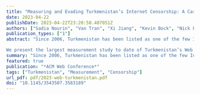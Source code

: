 ```yaml
---
title: "Measuring and Evading Turkmenistan’s Internet Censorship: A Case Study in Large-Scale Measurements of a Low-Penetration Country"
date: 2023-04-22
publishDate: 2023-04-22T23:20:50.407051Z
authors: ["Sadia Nourin", "Van Tran", "Xi Jiang", "Kevin Bock", "Nick Feamster", "Nguyen Phong Hoang", "Dave Levin"]
publication_types: ["1"]
abstract: "Since 2006, Turkmenistan has been listed as one of the few Internet enemies by Reporters without Borders due to its extensively censored Internet and strictly regulated information control policies. Existing reports of filtering in Turkmenistan rely on a handful of vantage points or test a small number of websites. Yet, the country’s poor Internet adoption rates and small population can make more comprehensive measurement challenging. With a population of only six million people and an Internet penetration rate of only 38%, it is challenging to either recruit in-country volunteers or obtain vantage points to conduct remote network measurements at scale.

We present the largest measurement study to date of Turkmenistan’s Web censorship. To do so, we developed TMC, which tests the blocking status of millions of domains across the three foundational protocols of the Web (DNS, HTTP, and HTTPS). Importantly, TMC does not require access to vantage points in the country. We apply TMC to 15.5M domains, our results reveal that Turkmenistan censors more than 122K domains, using different blocklists for each protocol. We also reverse-engineer these censored domains, identifying 6K over-blocking rules causing incidental filtering of more than 5.4M domains. Finally, we use , an open-source censorship evasion tool, to discover five new censorship evasion strategies that can defeat Turkmenistan’s censorship at both transport and application layers. We will publicly release both the data collected by TMC and the code for censorship evasion"
summary: "Since 2006, Turkmenistan has been listed as one of the few Internet enemies by Reporters without Borders due to its extensively censored Internet and strictly regulated information control policies, but it is difficult to study due to its small population and low internet penetration rate. In this paper, we present the largest measurement study to date of Turkmenistan’s Web censorship. We apply our tool TMC to 15.5M domains, our results reveal that Turkmenistan censors more than 122K domains, using different blocklists for each protocol. We also reverse-engineer these censored domains, identifying 6K over-blocking rules causing incidental filtering of more than 5.4M domains."
featured: true
publication: "*ACM Web Conference*"
tags: ["Turkmenistan", "Measurement", "Censorship"]
url_pdf: pdf/2023-web-turkmenistan.pdf
doi: "10.1145/3543507.3583189"
---
```


